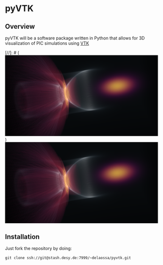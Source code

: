 # pyVTK

## Overview

pyVTK will be a software package written in Python that allows for 3D visualization of PIC simulations using [VTK](http://www.vtk.org)

[//]: # (![Rake Injection in 3D](images/RakeInjection3D.png))
<img src="images/RakeInjection3D.png" width="600">

## Installation

Just fork the repository by doing:
```
git clone ssh://git@stash.desy.de:7999/~delaossa/pyvtk.git
```

